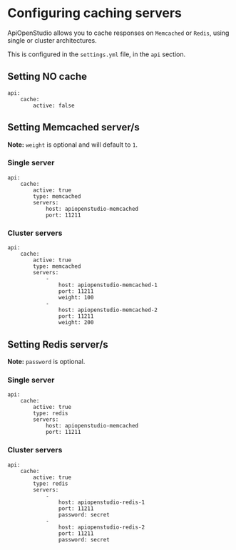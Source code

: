 Configuring caching servers
===========================

ApiOpenStudio allows you to cache responses on `Memcached` or `Redis`, using
single or cluster architectures.

This is configured in the `settings.yml` file, in the `api` section.

Setting NO cache
----------------

    api:
        cache:
            active: false

Setting Memcached server/s
--------------------------

**Note:** `weight` is optional and will default to `1`.

### Single server

    api:
        cache:
            active: true
            type: memcached
            servers:
                host: apiopenstudio-memcached
                port: 11211

### Cluster servers

    api:
        cache:
            active: true
            type: memcached
            servers:
                -
                    host: apiopenstudio-memcached-1
                    port: 11211
                    weight: 100
                -
                    host: apiopenstudio-memcached-2
                    port: 11211
                    weight: 200

Setting Redis server/s
----------------------

**Note:** `password` is optional.

### Single server

    api:
        cache:
            active: true
            type: redis
            servers:
                host: apiopenstudio-memcached
                port: 11211

### Cluster servers

    api:
        cache:
            active: true
            type: redis
            servers:
                -
                    host: apiopenstudio-redis-1
                    port: 11211
                    password: secret
                -
                    host: apiopenstudio-redis-2
                    port: 11211
                    password: secret
